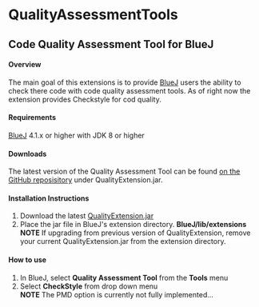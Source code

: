 # QualityAssessmentTools

## Code Quality Assessment Tool for BlueJ

#### Overview
The main goal of this extensions is to provide [BlueJ](https://bluej.org/) users the ability to check there code with code quality assessment 
tools. As of right now the extension provides Checkstyle for cod quality.

#### Requirements
[BlueJ](https://bluej.org/) 4.1.x or higher with JDK 8 or higher

#### Downloads
The latest version of the Quality Assessment Tool can be found [on the GitHub reposisitory](https://github.com/SoftwareExtensionRenovators/QualityAssessmentTools)
under QualityExtension.jar.

#### Installation Instructions
1. Download the latest [QualityExtension.jar](https://github.com/SoftwareExtensionRenovators/QualityAssessmentTools/blob/master/QualityExtension.jar)
1. Place the jar file in BlueJ's extension directory. **BlueJ/lib/extensions**
<br /> **NOTE** If upgrading from previous version of QualityExtension, remove your current QualityExtension.jar
from the extension directory.

#### How to use
1. In BlueJ, select **Quality Assessment Tool** from the **Tools** menu
2. Select **CheckStyle** from drop down menu
<br /> **NOTE** The PMD option is currently not fully implemented...

